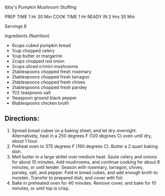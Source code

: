 Ibby's Pumpkin Mushroom Stuffing

PREP TIME  	1 Hr 30 Min
COOK TIME  	1 Hr
READY IN  	2 Hrs 30 Min

Servings 8

Ingredients (Nutrition)

- 6cups cubed pumpkin bread
- 1cup chopped celery
- 1cup butter or margarine
- 2cups chopped red onion
- 2cups sliced crimini mushrooms
- 2tablespoons chopped fresh rosemary
- 2tablespoons chopped fresh tarragon
- 2tablespoons chopped fresh chives
- 2tablespoons chopped fresh parsley
- 11/2 teaspoons salt
- 1teaspoon ground black pepper
- 6tablespoons chicken broth

## Directions:

   1. Spread bread cubes on a baking sheet, and let dry overnight. Alternatively, heat in a 250 degrees F (120 degrees C) oven until dry, about 1 hour.
   2. Preheat oven to 375 degrees F (190 degrees C). Butter a 2 quart baking dish.
   3. Melt butter in a large skillet over medium heat. Saute celery and onions for about 10 minutes. Add mushrooms, and continue cooking for about 8 minutes, or until tender. Season with rosemary, tarragon, chives, parsley, salt, and pepper. Fold in bread cubes, and add enough broth to moisten. Transfer to prepared dish, and cover with foil.
   4. Bake in preheated oven for 40 minutes. Remove cover, and bake for 10 minutes, or until top is crisp.
